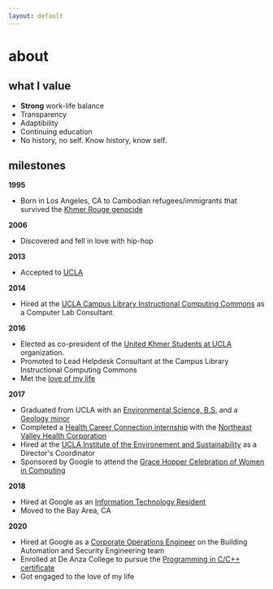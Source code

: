 ```yaml
---
layout: default
---
```

# about

## what I value
* **Strong** work-life balance
* Transparency
* Adaptibility
* Continuing education
* No history, no self. Know history, know self.

## milestones
**1995** 
* Born in Los Angeles, CA to Cambodian refugees/immigrants that survived the [Khmer Rouge genocide](https://en.wikipedia.org/wiki/Khmer_Rouge)

**2006** 
* Discovered and fell in love with hip-hop  

**2013**
* Accepted to [UCLA](http://ucla.edu/)

**2014**
* Hired at the [UCLA Campus Library Instructional Computing Commons](https://www.library.ucla.edu/clicc) as a Computer Lab Consultant

**2016**
* Elected as co-president of the [United Khmer Students at UCLA](https://unitedkhmerstudents.weebly.com/) organization.
* Promoted to Lead Helpdesk Consultant at the Campus Library Instructional Computing Commons
* Met the [love of my life](http://jlchamaa.com/)

**2017**
* Graduated from UCLA with an [Environmental Science, B.S.](https://www.ioes.ucla.edu/envisci/) and a [Geology minor](https://epss.ucla.edu/undergraduate/degree-information/)
* Completed a [Health Career Connection internship](https://www.healthcareers.org/) with the [Northeast Valley Health Corporation](https://nevhc.org/)
* Hired at the [UCLA Institute of the Environement and Sustainability](https://www.ioes.ucla.edu/)  as a Director's Coordinator
* Sponsored by Google to attend the [Grace Hopper Celebration of Women in Computing](https://ghc.anitab.org/)

**2018**
* Hired at Google as an [Information Technology Resident](https://buildyourfuture.withgoogle.com/programs/itrp/)
* Moved to the Bay Area, CA

**2020**
* Hired at Google as a [Corporate Operations Engineer](https://www.youtube.com/watch?v=ID1OEyafCi0) on the Building Automation and Security Engineering team
* Enrolled at De Anza College to pursue the [Programming in C/C++ certificate](https://www.deanza.edu/cis/degrees.html) 
* Got engaged to the love of my life

